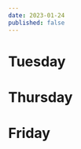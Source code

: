 ```yaml
---
date: 2023-01-24
published: false
---
```


# Tuesday

<!-- Agenda. -->

# Thursday

<!-- Agenda. -->

# Friday

<!-- Agenda. -->

